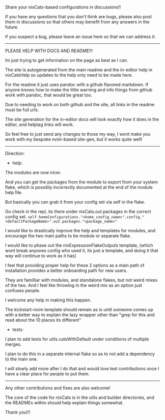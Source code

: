 Share your nixCats-based configurations in discussions!!

If you have any questions that you don't think are bugs,
please also post them in discussions so that others may benefit from any answers in the future.

If you suspect a bug, please leave an issue here so that we can address it.

---

PLEASE HELP WITH DOCS AND README!!!

Im just trying to get information on the page as best as I can.

The site is autogenerated from the main readme
and the in-editor help in nixCatsHelp
so updates to the help only need to be made here.

For the readme it just uses pandoc with a github flavored markdown.
If anyone knows how to make the little warning and info
things from github work with pandoc, that would be great too.

Due to needing to work on both github and the site, all links in the readme must be full urls.

The site generation for the in-editor docs will look exactly how it does in the editor,
and helptag links will work.

So feel free to just send any changes to those my way,
I wont make you work with my bespoke nvim-based site-gen, but it works quite well!

---

Direction:

- help:

The modules are now nicer.

And you can get the packages from the module to export from your system flake,
which is possibly incorrectly documented at the end of the module help file.

But basically you can grab it from your config set via self in the flake.

Go check in the repl, its there under nixCats.out.packages in the correct config set.
`self.homeConfigurations."<home_config_name>".config."<defaultPackageName>".out.packages."<package_name>"`

I would like to drastically improve the help and templates for modules,
and encourage the two main paths to be module or separate flake.

I would like to phase out the nixExpressionFlakeOutputs template,
(which wont break anyones config who used it, its just a template,
and doing it that way will continue to work as it has)

I feel that providing proper help for these 2 options as a main path of installation
provides a better onboarding path for new users.

They are familliar with modules,
and standalone flakes, but not weird mixes of the two.
And I feel like throwing in the weird mix as an option just confuses people.

I welcome any help in making this happen.

The kickstart-nvim template should remain as is until someone
comes up with a better way to explain the lazy wrapper other than
"grep for this and read about the 10 places its different"

- tests:

I plan to add tests for utils.catsWithDefault under conditions of multiple merges.

I plan to do this in a separate internal flake so as to not add a dependency to the main one.

I will slowly add more after I do that and would love test
contributions once I have a clear place for people to put them.

---

Any other contributions and fixes are also welcome!

The core of the code for nixCats is in the utils and builder directories,
and the READMEs within should help explain things somewhat.

Thank you!!!
